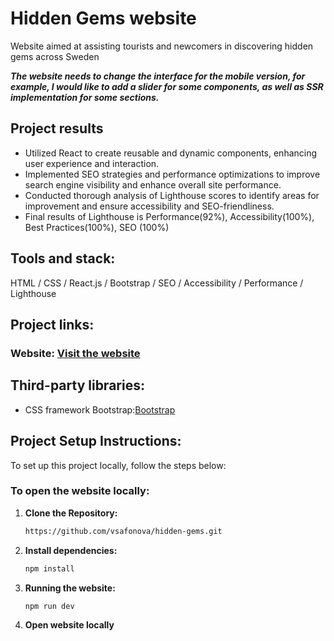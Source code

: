 # Hidden Gems website

Website aimed at assisting tourists and newcomers in discovering hidden gems across Sweden

***The website needs to change the interface for the mobile version, for example, I would like to add a slider for some components, as well as SSR implementation for some sections.***

## Project results
<ul>
  <li>Utilized React to create reusable and dynamic components, enhancing user experience and interaction.</li>
  <li>Implemented SEO strategies and performance optimizations to improve search engine visibility and enhance overall site performance.</li>
  <li>Conducted thorough analysis of Lighthouse scores to identify areas for improvement and ensure accessibility and SEO-friendliness.</li>
  <li>Final results of Lighthouse is Performance(92%), Accessibility(100%), Best Practices(100%), SEO (100%)</li>
</ul>

## Tools and stack:
HTML / CSS / React.js / Bootstrap / SEO / Accessibility / Performance / Lighthouse

## Project links:
### Website: [Visit the website](https://hidden-gems-swe.netlify.app/)

## Third-party libraries:
* CSS framework Bootstrap:[Bootstrap](https://getbootstrap.com/)

## Project Setup Instructions:
To set up this project locally, follow the steps below:

### To open the website locally:

1. **Clone the Repository:**

    ```bash
    https://github.com/vsafonova/hidden-gems.git
    ```

2. **Install dependencies:**

    ```bash
    npm install
    ```
3. **Running the website:**

    ```bash
    npm run dev
    ```    

4. **Open website locally**
